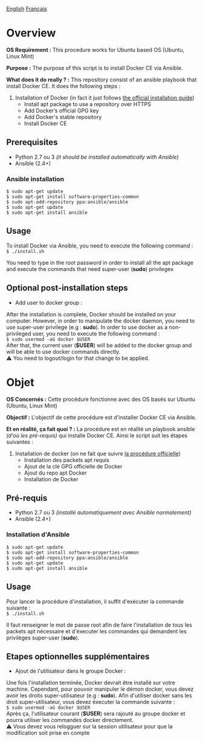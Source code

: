 [English](#english)
[Français](#french)
# <a name="english"></a>Overview

**OS Requirement :** This procedure works for Ubuntu based OS (Ubuntu, Linux Mint)

**Purpose :** The purpose of this script is to install Docker CE via Ansible.

**What does it do really ? :** This repository consist of an ansible playbook that install Docker CE. It does the following steps :  
1. Installation of Docker (in fact it just follows [the official installation guide](https://docs.docker.com/install/linux/docker-ce/ubuntu/ "Installation guide"))
   * Install apt package to use a repository over HTTPS
   * Add Docker’s official GPG key
   * Add Docker's stable repository
   * Install Docker CE

## Prerequisites
* Python 2.7 ou 3 *(it should be installed automatically with Ansible)*
* Ansible (2.4+)

### Ansible installation
```
$ sudo apt-get update
$ sudo apt-get install software-properties-common
$ sudo apt-add-repository ppa:ansible/ansible
$ sudo apt-get update
$ sudo apt-get install ansible
```

## Usage

To install Docker via Ansible, you need to execute the following command :  
`$ ./install.sh`  

You need to type in the root password in order to install all the apt package and execute the commands that need super-user (**sudo**) privileges

## Optional post-installation steps

* Add user to docker group :  

After the installation is complete, Docker should be installed on your computer. However, in order to manipulate the docker daemon, you need to use super-user privilege (e.g : **sudo**). In order to use docker as a non-privileged user, you need to execute the following command :  
`$ sudo usermod -aG docker $USER`  
After that, the current user (**$USER**) will be added to the docker group and will be able to use docker commands directly.  
:warning: You need to logout/login for that change to be applied.

# <a name="french"></a>Objet

**OS Concernés :** Cette procédure fonctionne avec des OS basés sur Ubuntu (Ubuntu, Linux Mint)

**Objectif :** L'objectif de cette procédure est d'installer Docker CE via Ansible.

**Et en réalité, ça fait quoi ? :** La procédure est en réalité un playbook ansible *(d'où les pré-requis)* qui installe Docker CE. Ainsi le script suit les étapes suivantes :    
1. Installation de docker (on ne fait que suivre [la procédure officielle](https://docs.docker.com/install/linux/docker-ce/ubuntu/ "Procédure d'installation"))
   * Installation des packets apt requis
   * Ajout de la clé GPG officielle de Docker
   * Ajout du repo apt Docker
   * Installation de Docker

## Pré-requis
* Python 2.7 ou 3 *(installé automatiquement avec Ansible normalement)*
* Ansible (2.4+)

### Installation d'Ansible
```
$ sudo apt-get update
$ sudo apt-get install software-properties-common
$ sudo apt-add-repository ppa:ansible/ansible
$ sudo apt-get update
$ sudo apt-get install ansible
```

## Usage

Pour lancer la procédure d'installation, il suffit d'exécuter la commande suivante :  
`$ ./install.sh`  

Il faut renseigner le mot de passe root afin de faire l'installation de tous les packets apt nécessaire et d'éxecuter les commandes qui demandent les privilèges super-user (**sudo**).

## Etapes optionnelles supplémentaires

* Ajout de l'utilisateur dans le groupe Docker :  

Une fois l'installation terminée, Docker devrait être installé sur votre machine. Cependant, pour pouvoir manipuler le démon docker, vous devez avoir les droits super-utilisateur (e.g : **sudo**). Afin d'utiliser docker sans les droit super-utilisateur, vous devez éxecuter la commande suivante :  
`$ sudo usermod -aG docker $USER`  
Après ça, l'utilisateur courant (**$USER**) sera rajouté au groupe docker et pourra utiliser les commandes docker directement.  
:warning: Vous devez vous relogguer sur la session utilisateur pour que la modification soit prise en compte